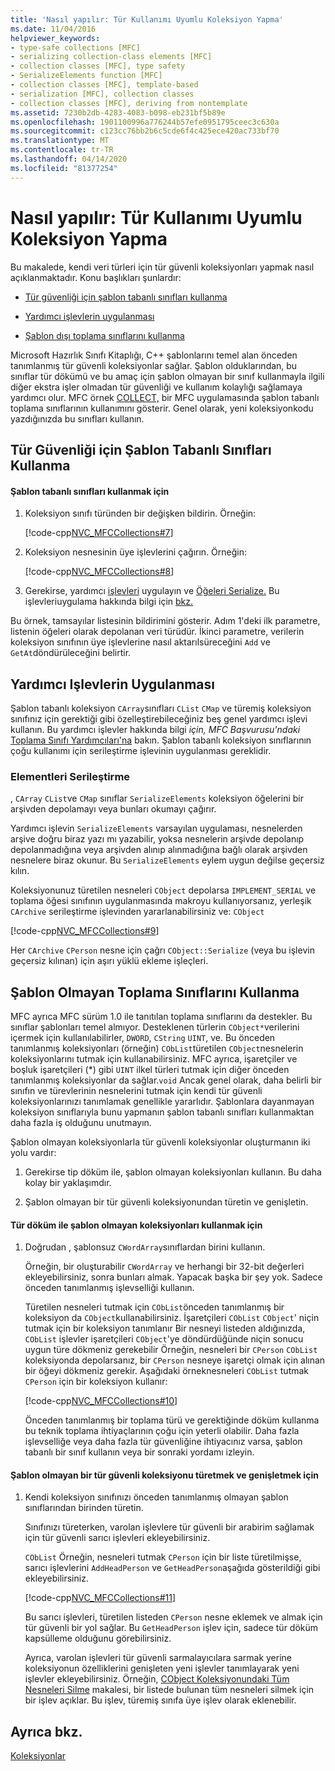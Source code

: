 ```yaml
---
title: 'Nasıl yapılır: Tür Kullanımı Uyumlu Koleksiyon Yapma'
ms.date: 11/04/2016
helpviewer_keywords:
- type-safe collections [MFC]
- serializing collection-class elements [MFC]
- collection classes [MFC], type safety
- SerializeElements function [MFC]
- collection classes [MFC], template-based
- serialization [MFC], collection classes
- collection classes [MFC], deriving from nontemplate
ms.assetid: 7230b2db-4283-4083-b098-eb231bf5b89e
ms.openlocfilehash: 1901100996a776244b57efe0951795ceec3c630a
ms.sourcegitcommit: c123cc76bb2b6c5cde6f4c425ece420ac733bf70
ms.translationtype: MT
ms.contentlocale: tr-TR
ms.lasthandoff: 04/14/2020
ms.locfileid: "81377254"
---
```

# <a name="how-to-make-a-type-safe-collection"></a>Nasıl yapılır: Tür Kullanımı Uyumlu Koleksiyon Yapma

Bu makalede, kendi veri türleri için tür güvenli koleksiyonları yapmak nasıl açıklanmaktadır. Konu başlıkları şunlardır:

- [Tür güvenliği için şablon tabanlı sınıfları kullanma](#_core_using_template.2d.based_classes_for_type_safety)

- [Yardımcı işlevlerin uygulanması](#_core_implementing_helper_functions)

- [Şablon dışı toplama sınıflarını kullanma](#_core_using_nontemplate_collection_classes)

Microsoft Hazırlık Sınıfı Kitaplığı, C++ şablonlarını temel alan önceden tanımlanmış tür güvenli koleksiyonlar sağlar. Şablon olduklarından, bu sınıflar tür dökümü ve bu amaç için şablon olmayan bir sınıf kullanmayla ilgili diğer ekstra işler olmadan tür güvenliği ve kullanım kolaylığı sağlamaya yardımcı olur. MFC örnek [COLLECT,](../overview/visual-cpp-samples.md) bir MFC uygulamasında şablon tabanlı toplama sınıflarının kullanımını gösterir. Genel olarak, yeni koleksiyonkodu yazdığınızda bu sınıfları kullanın.

## <a name="using-template-based-classes-for-type-safety"></a><a name="_core_using_template.2d.based_classes_for_type_safety"></a>Tür Güvenliği için Şablon Tabanlı Sınıfları Kullanma

#### <a name="to-use-template-based-classes"></a>Şablon tabanlı sınıfları kullanmak için

1. Koleksiyon sınıfı türünden bir değişken bildirin. Örneğin:

   [!code-cpp[NVC_MFCCollections#7](../mfc/codesnippet/cpp/how-to-make-a-type-safe-collection_1.cpp)]

1. Koleksiyon nesnesinin üye işlevlerini çağırın. Örneğin:

   [!code-cpp[NVC_MFCCollections#8](../mfc/codesnippet/cpp/how-to-make-a-type-safe-collection_2.cpp)]

1. Gerekirse, yardımcı [işlevleri](../mfc/reference/collection-class-helpers.md) uygulayın ve [Öğeleri Serialize.](../mfc/reference/collection-class-helpers.md#serializeelements) Bu işlevleriuygulama hakkında bilgi için [bkz.](#_core_implementing_helper_functions)

Bu örnek, tamsayılar listesinin bildirimini gösterir. Adım 1'deki ilk parametre, listenin öğeleri olarak depolanan veri türüdür. İkinci parametre, verilerin koleksiyon sınıfının üye işlevlerine nasıl aktarılsüreceğini `Add` ve `GetAt`döndürüleceğini belirtir.

## <a name="implementing-helper-functions"></a><a name="_core_implementing_helper_functions"></a>Yardımcı Işlevlerin Uygulanması

Şablon tabanlı koleksiyon `CArray`sınıfları `CList` `CMap` ve türemiş koleksiyon sınıfınız için gerektiği gibi özelleştirebileceğiniz beş genel yardımcı işlevi kullanın. Bu yardımcı işlevler hakkında bilgi *için, MFC Başvurusu'ndaki* [Toplama Sınıfı Yardımcıları'na](../mfc/reference/collection-class-helpers.md) bakın. Şablon tabanlı koleksiyon sınıflarının çoğu kullanımı için serileştirme işlevinin uygulanması gereklidir.

### <a name="serializing-elements"></a><a name="_core_serializing_elements"></a>Elementleri Serileştirme

, `CArray` `CList`ve `CMap` sınıflar `SerializeElements` koleksiyon öğelerini bir arşivden depolamayı veya bunları okumayı çağırır.

Yardımcı işlevin `SerializeElements` varsayılan uygulaması, nesnelerden arşive doğru biraz yazı mı yazabilir, yoksa nesnelerin arşivde depolanıp depolanmadığına veya arşivden alınıp alınmadığına bağlı olarak arşivden nesnelere biraz okunur. Bu `SerializeElements` eylem uygun değilse geçersiz kılın.

Koleksiyonunuz türetilen nesneleri `CObject` depolarsa `IMPLEMENT_SERIAL` ve toplama öğesi sınıfının uygulanmasında makroyu kullanıyorsanız, yerleşik `CArchive` serileştirme işlevinden yararlanabilirsiniz ve: `CObject`

[!code-cpp[NVC_MFCCollections#9](../mfc/codesnippet/cpp/how-to-make-a-type-safe-collection_3.cpp)]

Her `CArchive` `CPerson` nesne için çağrı `CObject::Serialize` (veya bu işlevin geçersiz kılınan) için aşırı yüklü ekleme işleçleri.

## <a name="using-nontemplate-collection-classes"></a><a name="_core_using_nontemplate_collection_classes"></a>Şablon Olmayan Toplama Sınıflarını Kullanma

MFC ayrıca MFC sürüm 1.0 ile tanıtılan toplama sınıflarını da destekler. Bu sınıflar şablonları temel almıyor. Desteklenen türlerin `CObject*`verilerini içermek için kullanılabilirler, `DWORD`, `CString` `UINT`, ve. Bu önceden tanımlanmış koleksiyonları (örneğin) `CObList`türetilen `CObject`nesnelerin koleksiyonlarını tutmak için kullanabilirsiniz. MFC ayrıca, işaretçiler ve boşluk işaretçileri (*) gibi `UINT` ilkel türleri tutmak için diğer önceden tanımlanmış koleksiyonlar da sağlar.`void` Ancak genel olarak, daha belirli bir sınıfın ve türevlerinin nesnelerini tutmak için kendi tür güvenli koleksiyonlarınızı tanımlamak genellikle yararlıdır. Şablonlara dayanmayan koleksiyon sınıflarıyla bunu yapmanın şablon tabanlı sınıfları kullanmaktan daha fazla iş olduğunu unutmayın.

Şablon olmayan koleksiyonlarla tür güvenli koleksiyonlar oluşturmanın iki yolu vardır:

1. Gerekirse tip döküm ile, şablon olmayan koleksiyonları kullanın. Bu daha kolay bir yaklaşımdır.

1. Şablon olmayan bir tür güvenli koleksiyonundan türetin ve genişletin.

#### <a name="to-use-the-nontemplate-collections-with-type-casting"></a>Tür döküm ile şablon olmayan koleksiyonları kullanmak için

1. Doğrudan , şablonsuz `CWordArray`sınıflardan birini kullanın.

   Örneğin, bir oluşturabilir `CWordArray` ve herhangi bir 32-bit değerleri ekleyebilirsiniz, sonra bunları almak. Yapacak başka bir şey yok. Sadece önceden tanımlanmış işlevselliği kullanın.

   Türetilen nesneleri tutmak için `CObList`önceden tanımlanmış bir koleksiyon da `CObject`kullanabilirsiniz. İşaretçileri `CObList` `CObject`' niçin tutmak için bir koleksiyon tanımlanır Bir nesneyi listeden aldığınızda, `CObList` işlevler işaretçileri `CObject`'ye döndürdüğünde niçin sonucu uygun türe dökmeniz gerekebilir Örneğin, nesneleri bir `CPerson` `CObList` koleksiyonda depolarsanız, bir `CPerson` nesneye işaretçi olmak için alınan bir öğeyi dökmeniz gerekir. Aşağıdaki örneknesneleri `CObList` tutmak `CPerson` için bir koleksiyon kullanır:

   [!code-cpp[NVC_MFCCollections#10](../mfc/codesnippet/cpp/how-to-make-a-type-safe-collection_4.cpp)]

   Önceden tanımlanmış bir toplama türü ve gerektiğinde döküm kullanma bu teknik toplama ihtiyaçlarının çoğu için yeterli olabilir. Daha fazla işlevselliğe veya daha fazla tür güvenliğine ihtiyacınız varsa, şablon tabanlı bir sınıf kullanın veya bir sonraki yordamı izleyin.

#### <a name="to-derive-and-extend-a-nontemplate-type-safe-collection"></a>Şablon olmayan bir tür güvenli koleksiyonu türetmek ve genişletmek için

1. Kendi koleksiyon sınıfınızı önceden tanımlanmış olmayan şablon sınıflarından birinden türetin.

   Sınıfınızı türeterken, varolan işlevlere tür güvenli bir arabirim sağlamak için tür güvenli sarıcı işlevleri ekleyebilirsiniz.

   `CObList` Örneğin, nesneleri tutmak `CPerson` için bir liste türetilmişse, sarıcı işlevlerini `AddHeadPerson` ve `GetHeadPerson`aşağıda gösterildiği gibi ekleyebilirsiniz.

   [!code-cpp[NVC_MFCCollections#11](../mfc/codesnippet/cpp/how-to-make-a-type-safe-collection_5.h)]

   Bu sarıcı işlevleri, türetilen listeden `CPerson` nesne eklemek ve almak için tür güvenli bir yol sağlar. Bu `GetHeadPerson` işlev için, sadece tür döküm kapsülleme olduğunu görebilirsiniz.

   Ayrıca, varolan işlevleri tür güvenli sarmalayıcılara sarmak yerine koleksiyonun özelliklerini genişleten yeni işlevler tanımlayarak yeni işlevler ekleyebilirsiniz. Örneğin, [CObject Koleksiyonundaki Tüm Nesneleri Silme](../mfc/deleting-all-objects-in-a-cobject-collection.md) makalesi, bir listede bulunan tüm nesneleri silmek için bir işlev açıklar. Bu işlev, türemiş sınıfa üye işlev olarak eklenebilir.

## <a name="see-also"></a>Ayrıca bkz.

[Koleksiyonlar](../mfc/collections.md)

